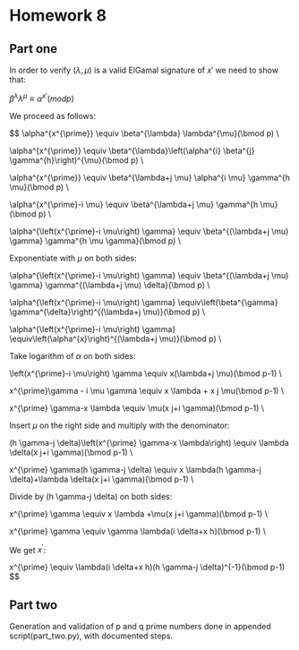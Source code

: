 # Homework 8

## Part one

In order to verify $(\lambda, \mu)$ is a valid ElGamal signature of $x'$ we need to show that:
	
   $\beta^{\lambda} \lambda^{\mu} \equiv \alpha^{x'} (modp)$

We proceed as follows:

   $$
   \alpha^{x^{\prime}} \equiv \beta^{\lambda} \lambda^{\mu}(\bmod p) \\

   \alpha^{x^{\prime}} \equiv \beta^{\lambda}\left(\alpha^{i} \beta^{j} \gamma^{h}\right)^{\mu}(\bmod p) \\

   \alpha^{x^{\prime}} \equiv \beta^{\lambda+j \mu} \alpha^{i \mu} \gamma^{h \mu}(\bmod p) \\

   \alpha^{x^{\prime}-i \mu} \equiv \beta^{\lambda+j \mu} \gamma^{h \mu}(\bmod p) \\

   \alpha^{\left(x^{\prime}-i \mu\right) \gamma} \equiv \beta^{(\lambda+j \mu) \gamma} \gamma^{h \mu \gamma}(\bmod p) \\

Exponentiate with $\mu$ on both sides:

   \alpha^{\left(x^{\prime}-i \mu\right) \gamma} \equiv \beta^{(\lambda+j \mu) \gamma} \gamma^{(\lambda+j \mu) \delta}(\bmod p) \\

   \alpha^{\left(x^{\prime}-i \mu\right) \gamma} \equiv\left(\beta^{\gamma} \gamma^{\delta}\right)^{(\lambda+j \mu)}(\bmod p) \\

   \alpha^{\left(x^{\prime}-i \mu\right) \gamma} \equiv\left(\alpha^{x}\right)^{(\lambda+j \mu)}(\bmod p) \\

Take logarithm of $\alpha$ on both sides:

   \left(x^{\prime}-i \mu\right) \gamma \equiv x(\lambda+j \mu)(\bmod p-1) \\

   x^{\prime}\gamma - i \mu \gamma \equiv x \lambda + x j \mu(\bmod p-1) \\

   x^{\prime} \gamma-x \lambda \equiv \mu(x j+i \gamma)(\bmod p-1) \\

Insert $\mu$ on the right side and multiply with the denominator:

   (h \gamma-j \delta)\left(x^{\prime} \gamma-x \lambda\right) \equiv \lambda \delta(x j+i \gamma)(\bmod p-1) \\

   x^{\prime} \gamma(h \gamma-j \delta) \equiv x \lambda(h \gamma-j \delta)+\lambda \delta(x j+i \gamma)(\bmod p-1) \\

Divide by (h \gamma-j \delta) on both sides:

   x^{\prime} \gamma \equiv x \lambda +\mu(x j+i \gamma)(\bmod p-1) \\

   x^{\prime} \gamma \equiv \gamma \lambda(i \delta+x h)(\bmod p-1) \\

We get $x^{\prime}$:

   x^{\prime} \equiv \lambda(i \delta+x h)(h \gamma-j \delta)^{-1}(\bmod p-1)
   $$

## Part two

Generation and validation of p and q prime numbers done in appended script(part_two.py), with documented steps.
